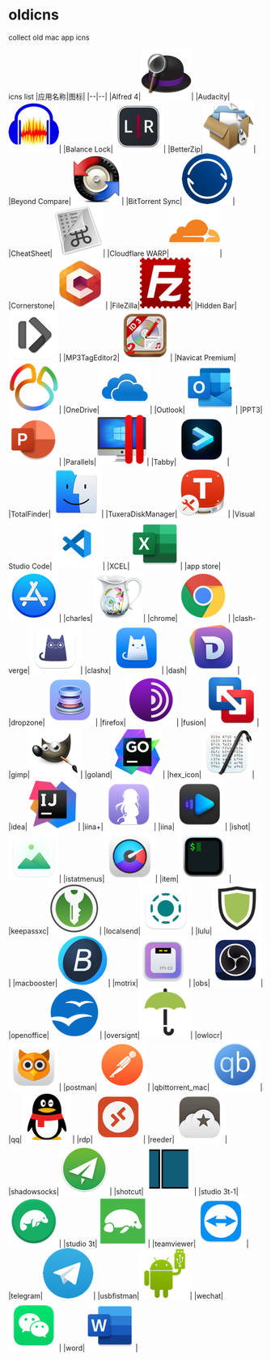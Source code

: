 # oldicns
collect old mac app icns

icns list
|应用名称|图标|
|--|--|
|Alfred 4|![](./png/Alfred%204.png)|
|Audacity|![](./png/Audacity.png)|
|Balance Lock|![](./png/Balance%20Lock.png)|
|BetterZip|![](./png/BetterZip.png)|
|Beyond Compare|![](./png/Beyond%20Compare.png)|
|BitTorrent Sync|![](./png/BitTorrent%20Sync.png)|
|CheatSheet|![](./png/CheatSheet.png)|
|Cloudflare WARP|![](./png/Cloudflare%20WARP.png)|
|Cornerstone|![](./png/Cornerstone.png)|
|FileZilla|![](./png/FileZilla.png)|
|Hidden Bar|![](./png/Hidden%20Bar.png)|
|MP3TagEditor2|![](./png/MP3TagEditor2.png)|
|Navicat Premium|![](./png/Navicat%20Premium.png)|
|OneDrive|![](./png/OneDrive.png)|
|Outlook|![](./png/Outlook.png)|
|PPT3|![](./png/PPT3.png)|
|Parallels|![](./png/Parallels.png)|
|Tabby|![](./png/Tabby.png)|
|TotalFinder|![](./png/TotalFinder.png)|
|TuxeraDiskManager|![](./png/TuxeraDiskManager.png)|
|Visual Studio Code|![](./png/Visual%20Studio%20Code.png)|
|XCEL|![](./png/XCEL.png)|
|app store|![](./png/app%20store.png)|
|charles|![](./png/charles.png)|
|chrome|![](./png/chrome.png)|
|clash-verge|![](./png/clash-verge.png)|
|clashx|![](./png/clashx.png)|
|dash|![](./png/dash.png)|
|dropzone|![](./png/dropzone.png)|
|firefox|![](./png/firefox.png)|
|fusion|![](./png/fusion.png)|
|gimp|![](./png/gimp.png)|
|goland|![](./png/goland.png)|
|hex_icon|![](./png/hex_icon.png)|
|idea|![](./png/idea.png)|
|iina+|![](./png/iina+.png)|
|iina|![](./png/iina.png)|
|ishot|![](./png/ishot.png)|
|istatmenus|![](./png/istatmenus.png)|
|item|![](./png/item.png)|
|keepassxc|![](./png/keepassxc.png)|
|localsend|![](./png/localsend.png)|
|lulu|![](./png/lulu.png)|
|macbooster|![](./png/macbooster.png)|
|motrix|![](./png/motrix.png)|
|obs|![](./png/obs.png)|
|openoffice|![](./png/openoffice.png)|
|oversignt|![](./png/oversignt.png)|
|owlocr|![](./png/owlocr.png)|
|postman|![](./png/postman.png)|
|qbittorrent_mac|![](./png/qbittorrent_mac.png)|
|qq|![](./png/qq.png)|
|rdp|![](./png/rdp.png)|
|reeder|![](./png/reeder.png)|
|shadowsocks|![](./png/shadowsocks.png)|
|shotcut|![](./png/shotcut.png)|
|studio 3t-1|![](./png/studio%203t-1.png)|
|studio 3t|![](./png/studio%203t.png)|
|teamviewer|![](./png/teamviewer.png)|
|telegram|![](./png/telegram.png)|
|usbfistman|![](./png/usbfistman.png)|
|wechat|![](./png/wechat.png)|
|word|![](./png/word.png)|